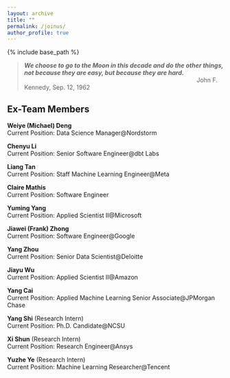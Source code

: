 ```yaml
---
layout: archive
title: ""
permalink: /joinus/
author_profile: true
---
```


{% include base_path %}

> ***We choose to go to the Moon in this decade and do the other things, not because they are easy, but because they are hard.*** <br />
> $~~~~~~~~~~~~~~~~~~~~~~~~~~~~~~~~~~~~~~~~~~~~~~~~~~~~~~~~~~~~~~~~~~~~~~~~~~~~~~~~~~~~~~~~~~~~~~~~~~~~~~$John F. Kennedy, Sep. 12, 1962






Ex-Team Members
------

**Weiye (Michael) Deng** <br/>
Current Position: Data Science Manager@Nordstorm

**Chenyu Li** <br/>
Current Position: Senior Software Engineer@dbt Labs

**Liang Tan** <br/>
Current Position: Staff Machine Learning Engineer@Meta

**Claire Mathis** <br/>
Current Position: Software Engineer

**Yuming Yang** <br/>
Current Position: Applied Scientist II@Microsoft

**Jiawei (Frank) Zhong** <br/>
Current Position: Software Engineer@Google

**Yang Zhou** <br/>
Current Position: Senior Data Scientist@Deloitte

**Jiayu Wu** <br/>
Current Position: Applied Scientist II@Amazon

**Yang Cai** <br/>
Current Position: Applied Machine Learning Senior Associate@JPMorgan Chase

**Yang Shi** (Research Intern) <br/>
Current Position: Ph.D. Candidate@NCSU

**Xi Shun** (Research Intern) <br/>
Current Position: Research Engineer@Ansys

**Yuzhe Ye** (Research Intern) <br/>
Current Position: Machine Learning Researcher@Tencent

